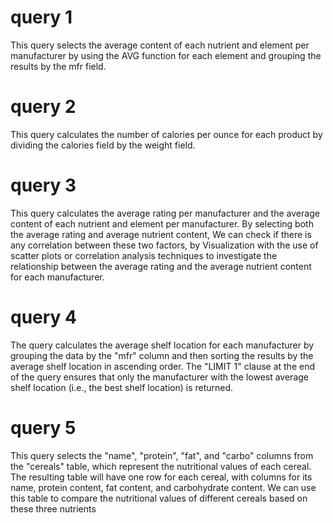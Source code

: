 # query 1
This query selects the average content of each nutrient and element per manufacturer by using the AVG function for each element and grouping the results by the mfr field.

# query 2
This query calculates the number of calories per ounce for each product by dividing the calories field by the weight field.

# query 3
This query calculates the average rating per manufacturer and the average content of each nutrient and element per manufacturer. By selecting both the average rating and average nutrient content, We can check if there is any correlation between these two factors, by Visualization with the use of scatter plots or correlation analysis techniques to investigate the relationship between the average rating and the average nutrient content for each manufacturer.

# query 4
The query calculates the average shelf location for each manufacturer by grouping the data by the "mfr" column and then sorting the results by the average shelf location in ascending order. The "LIMIT 1" clause at the end of the query ensures that only the manufacturer with the lowest average shelf location (i.e., the best shelf location) is returned.

# query 5
This query selects the "name", "protein", "fat", and "carbo" columns from the "cereals" table, which represent the nutritional values of each cereal. The resulting table will have one row for each cereal, with columns for its name, protein content, fat content, and carbohydrate content. We can use this table to compare the nutritional values of different cereals based on these three nutrients
